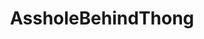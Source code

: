 ---
title: AssholeBehindThong
crosslinks:
- nsfw
- Asshole_Lover
- Dollywinks
- Ellie_Silk
- livven
- myult1mateischarging
- PussyWedgie
- solesandholes
- ButtsAndBareFeet
- ButtholeSlip
- toysheldinplace
- pawg
- PhotoshopRequest
- funsizedasian
- CarliBanks
- CringeNSFW
- crouch
- gonewild30plus
- GWCouples
- SideLips
---